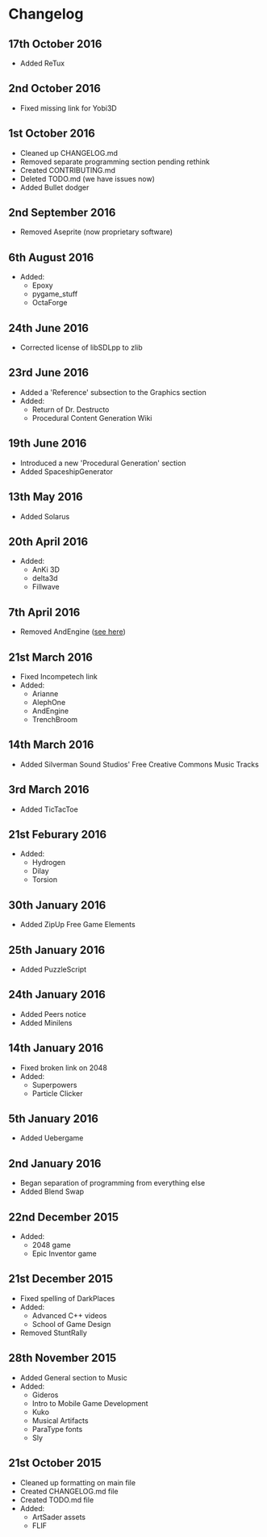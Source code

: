 # Changelog #

## 17th October 2016

* Added ReTux

## 2nd October 2016 ##

* Fixed missing link for Yobi3D

## 1st October 2016 ##

* Cleaned up CHANGELOG.md
* Removed separate programming section pending rethink
* Created CONTRIBUTING.md
* Deleted TODO.md (we have issues now)
* Added Bullet dodger

## 2nd September 2016 ##

* Removed Aseprite (now proprietary software)

## 6th August 2016 ##

* Added:
  * Epoxy
  * pygame_stuff
  * OctaForge

## 24th June 2016 ##

* Corrected license of libSDLpp to zlib

## 23rd June 2016 ##

* Added a 'Reference' subsection to the Graphics section
* Added:
  * Return of Dr. Destructo
  * Procedural Content Generation Wiki

## 19th June 2016 ##

* Introduced a new 'Procedural Generation' section
* Added SpaceshipGenerator

## 13th May 2016 ##

* Added Solarus

## 20th April 2016 ##

* Added:
  * AnKi 3D
  * delta3d
  * Fillwave

## 7th April 2016 ##

* Removed AndEngine ([see here][1])

## 21st March 2016 ##

* Fixed Incompetech link
* Added:
  * Arianne
  * AlephOne
  * AndEngine
  * TrenchBroom

## 14th March 2016 ##

* Added Silverman Sound Studios' Free Creative Commons Music Tracks

## 3rd March 2016 ##

* Added TicTacToe

## 21st Feburary 2016 ##

* Added:
  * Hydrogen
  * Dilay
  * Torsion

## 30th January 2016 ##

* Added ZipUp Free Game Elements

## 25th January 2016 ##

* Added PuzzleScript

## 24th January 2016 ##

* Added Peers notice
* Added Minilens

## 14th January 2016 ##

* Fixed broken link on 2048
* Added:
  * Superpowers
  * Particle Clicker

## 5th January 2016 ##

* Added Uebergame

## 2nd January 2016 ##

* Began separation of programming from everything else
* Added Blend Swap

## 22nd December 2015 ##

* Added:
  * 2048 game
  * Epic Inventor game

## 21st December 2015 ##

* Fixed spelling of DarkPlaces
* Added:
  * Advanced C++ videos
  * School of Game Design
* Removed StuntRally

## 28th November 2015 ##

* Added General section to Music
* Added:
  * Gideros
  * Intro to Mobile Game Development
  * Kuko
  * Musical Artifacts
  * ParaType fonts
  * Sly

## 21st October 2015 ##

* Cleaned up formatting on main file
* Created CHANGELOG.md file
* Created TODO.md file
* Added:
  * ArtSader assets
  * FLIF

[1]: https://github.com/nicolasgramlich/AndEngine/issues/279#issuecomment-205847940

